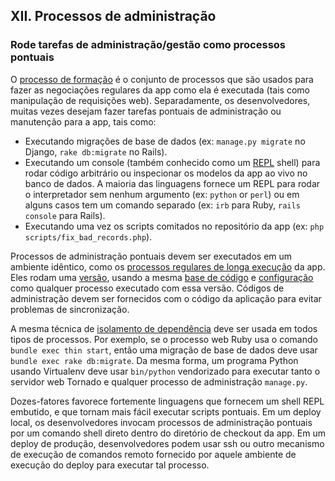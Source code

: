 ## XII. Processos de administração
### Rode tarefas de administração/gestão como processos pontuais

O [processo de formação](./concurrency) é o conjunto de processos que são usados para fazer as negociações regulares da app como ela é executada (tais como manipulação de requisições web). Separadamente, os desenvolvedores, muitas vezes desejam fazer tarefas pontuais de administração ou manutenção para a app, tais como:

* Executando migrações de base de dados (ex: `manage.py migrate` no Django, `rake db:migrate` no Rails).
* Executando um console (também conhecido como um [REPL](http://en.wikipedia.org/wiki/Read-eval-print_loop) shell) para rodar código arbitrário ou inspecionar os modelos da app ao vivo no banco de dados. A maioria das linguagens fornece um REPL para rodar o interpretador sem nenhum argumento (ex: `python` or `perl`) ou em alguns casos tem um comando separado (ex: `irb` para Ruby, `rails console` para Rails).
* Executando uma vez os scripts comitados no repositório da app (ex: `php scripts/fix_bad_records.php`).     

Processos de administração pontuais devem ser executados em um ambiente idêntico, como os [processos regulares de longa execução](./processes) da app. Eles rodam uma [versão](./build-release-run), usando a mesma [base de código](./codebase) e [configuração](./config) como qualquer processo executado com essa versão. Códigos de administração devem ser fornecidos com o código da aplicação para evitar problemas de sincronização.

A mesma técnica de [isolamento de dependência](./dependencies) deve ser usada em todos tipos de processos. Por exemplo, se o processo web Ruby usa o comando `bundle exec thin start`, então uma migração de base de dados deve usar `bundle exec rake db:migrate`. Da mesma forma, um programa Python usando Virtualenv deve usar `bin/python` vendorizado para executar tanto o servidor web Tornado e qualquer processo de administração `manage.py`.

Dozes-fatores favorece fortemente linguagens que fornecem um shell REPL embutido, e que tornam mais fácil executar scripts pontuais. Em um deploy local, os desenvolvedores invocam processos de administração pontuais por um comando shell direto dentro do diretório de checkout da app. Em um deploy de produção, desenvolvedores podem usar ssh ou outro mecanismo de execução de comandos remoto fornecido por aquele ambiente de execução do deploy para executar tal processo.
